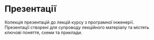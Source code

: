 # Презентації

Колекція презентацій до лекцій курсу з програмної інженерії. Презентації створені для супроводу лекційного матеріалу та містять ключові поняття, схеми та приклади.
